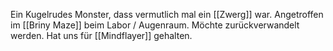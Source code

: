Ein Kugelrudes Monster, dass vermutlich mal ein [[Zwerg]] war. Angetroffen im [[Briny Maze]] beim Labor / Augenraum. Möchte zurückverwandelt werden. Hat uns für [[Mindflayer]] gehalten.